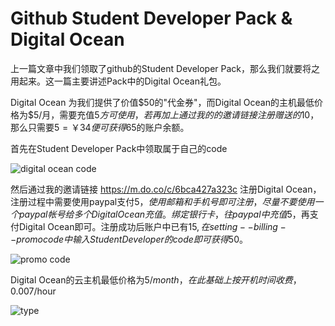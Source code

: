 # Github Student Developer Pack & Digital Ocean

上一篇文章中我们领取了github的Student Developer Pack，那么我们就要将之用起来。这一篇主要讲述Pack中的Digital Ocean礼包。

Digital Ocean 为我们提供了价值$50的"代金券"，而Digital Ocean的主机最低价格为$5/月，需要充值$5方可使用，若再加上通过我的的邀请链接注册赠送的$10，那么只需要$5=￥34便可获得$65的账户余额。

首先在Student Developer Pack中领取属于自己的code

![digital ocean code](http://ovt2bylq8.bkt.clouddn.com/afe89f633d35192df45e8822f5ed0cf7.png)

然后通过我的邀请链接 https://m.do.co/c/6bca427a323c 注册Digital Ocean，注册过程中需要使用paypal支付$5，使用邮箱和手机号即可注册，尽量不要使用一个paypal帐号给多个Digital Ocean充值。绑定银行卡，往paypal中充值$5，再支付Digital Ocean即可。注册成功后账户中已有$15,在setting--billing--promo code中输入Student Developer的code即可获得$50。

![promo code](http://ovt2bylq8.bkt.clouddn.com/c7e5f8e22802c45948ceb3a5b74c1197.png)

Digital Ocean的云主机最低价格为$5/month，在此基础上按开机时间收费，$0.007/hour

![type](http://ovt2bylq8.bkt.clouddn.com/c6dd533a7bc5ed04cb209fc40d1354bb.png)

